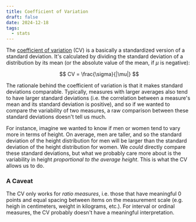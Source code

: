 ```yaml
---
title: Coefficient of Variation
draft: false
date: 2024-12-18
tags:
  - stats
---
```

The [coefficient of variation](https://en.wikipedia.org/wiki/Coefficient_of_variation) (CV) is a basically a standardized version of a standard deviation. It's calculated by dividing the standard deviation of a distribution by its mean (or the absolute value of the mean, if $\mu$ is negative):

$$
CV = \frac{\sigma}{|\mu|}
$$

The rationale behind the coefficient of variation is that it makes standard deviations comparable. Typically, measures with larger averages also tend to have larger standard deviations (i.e. the correlation between a measure's mean and its standard deviation is positive), and so if we wanted to compare the variability of two measures, a raw comparison between these standard deviations doesn't tell us much.

For instance, imagine we wanted to know if men or women tend to vary more in terms of height. On average, men are taller, and so the standard deviation of the height distribution for men will be larger than the standard deviation of the height distribution for women. We *could* directly compare these standard deviations, but what we probably care more about is the variability in height *proportional to the average height*. This is what the CV allows us to do.

### A Caveat

The CV only works for *ratio measures*, i.e. those that have meaningful 0 points and equal spacing between items on the measurement scale (e.g. heigh in centimeters, weight in kilograms, etc.). For interval or ordinal measures, the CV probably doesn't have a meaningful interpretation.


